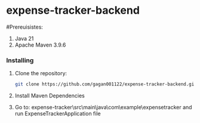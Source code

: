 # expense-tracker-backend

#Prereuisistes:
1. Java 21
2. Apache Maven 3.9.6

### Installing

1. Clone the repository:

   ```bash
   git clone https://github.com/gagan001122/expense-tracker-backend.git

2. Install Maven Dependencies 

3. Go to: expense-tracker\src\main\java\com\example\expensetracker and run ExpenseTrackerApplication file 
